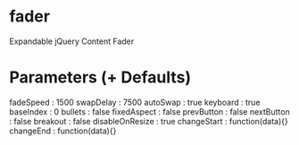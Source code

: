 fader
=====

Expandable jQuery Content Fader



Parameters (+ Defaults)
=======================

fadeSpeed       : 1500
swapDelay       : 7500
autoSwap        : true
keyboard        : true
baseIndex       : 0
bullets         : false
fixedAspect     : false
prevButton      : false
nextButton      : false
breakout        : false
disableOnResize : true
changeStart     : function(data){}
changeEnd       : function(data){}